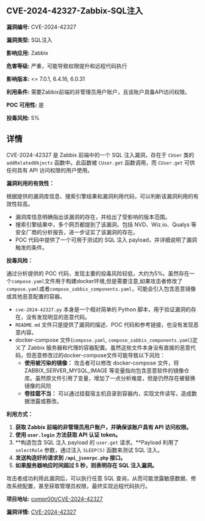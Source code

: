 ## CVE-2024-42327-Zabbix-SQL注入

**漏洞编号:** CVE-2024-42327

**漏洞类型:** SQL注入

**影响应用:** Zabbix

**危害等级:** 严重，可能导致权限提升和远程代码执行

**影响版本:** <= 7.0.1, 6.4.16, 6.0.31

**利用条件:** 需要Zabbix前端的非管理员用户账户，且该账户具备API访问权限。

**POC 可用性:** 是

**投毒风险:** 5%

## 详情

CVE-2024-42327 是 Zabbix 前端中的一个 SQL 注入漏洞，存在于 `CUser` 类的 `addRelatedObjects` 函数中。此函数被 `CUser.get` 函数调用，而 `CUser.get` 可供任何具有 API 访问权限的用户使用。

**漏洞利用的有效性：**

根据提供的漏洞库信息、搜索引擎结果和漏洞利用代码，可以判断该漏洞利用的有效性较高。

*   漏洞库信息明确指出该漏洞的存在，并给出了受影响的版本范围。
*   搜索引擎结果中，多个网页都提到了该漏洞，包括 NVD、Wiz.io、Qualys 等安全厂商的分析报告，进一步证实了该漏洞的存在。
*   POC 代码中提供了一个可用于测试的 SQL 注入 payload，并详细说明了漏洞触发的条件。

**投毒风险：**

通过分析提供的 POC 代码，发现主要的投毒风险较低，大约为5%。虽然存在一个`compose.yaml`文件用于构建docker环境,但是需要注意,如果攻击者修改了`compose.yaml`或者`compose_zabbix_components.yaml`，可能会引入包含恶意镜像或其他恶意配置的容器。

*   `cve-2024-42327.py` 本身是一个相对简单的 Python 脚本，用于验证漏洞的存在，没有发现明显的恶意代码。
*   `README.md` 文件只是提供了漏洞的描述、POC 代码和参考链接，也没有发现恶意内容。
*   docker-compose 文件(`compose.yaml`, `compose_zabbix_components.yaml`)定义了 Zabbix 服务器和代理的容器配置。虽然这些文件本身没有直接的恶意代码，但恶意修改过的docker-compose文件可能导致以下风险：
    *   **使用被污染的镜像：** 攻击者可以修改 docker-compose 文件，将 ZABBIX_SERVER_MYSQL_IMAGE 等变量指向包含恶意软件的镜像仓库。虽然原文件引用了变量，增加了一点分析难度，但是仍然存在被替换镜像的风险
    *   **卷挂载不当：** 可以通过挂载宿主机目录到容器内，实现文件读写，造成数据泄露或篡改。

**利用方式：**

1.  **获取 Zabbix 前端的非管理员用户账户，并确保该账户具有 API 访问权限。**
2.  **使用 `user.login` 方法获取 API 认证 token。**
3.  **构造包含 SQL 注入 payload 的 `user.get` 请求。**Payload 利用了 `selectRole` 参数，通过注入 `SLEEP(5)` 函数来测试 SQL 注入。
4.  **发送构造好的请求到 `/api_jsonrpc.php` 接口。**
5.  **如果服务器响应时间超过 5 秒，则表明存在 SQL 注入漏洞。**

攻击者成功利用此漏洞后，可以执行任意 SQL 查询，从而可能泄露敏感数据、修改系统配置，甚至获取管理员权限，最终实现远程代码执行。

**项目地址:** [compr00t/CVE-2024-42327](https://github.com/compr00t/CVE-2024-42327)

**漏洞详情:** [CVE-2024-42327](https://nvd.nist.gov/vuln/detail/CVE-2024-42327)